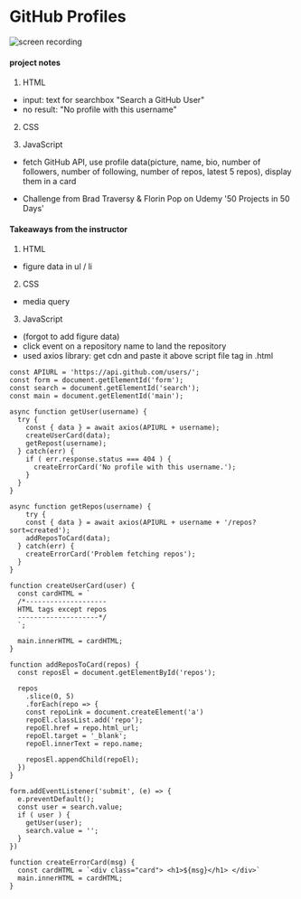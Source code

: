 # GitHub Profiles

![screen recording](https://media.giphy.com/media/d1j9jXtviKkexfbGo6/giphy.gif)

#### project notes

1. HTML

- input: text for searchbox "Search a GitHub User"
- no result: "No profile with this username"

2. CSS

3. JavaScript

- fetch GitHub API, use profile data(picture, name, bio, number of followers, number of following, number of repos, latest 5 repos), display them in a card

- Challenge from Brad Traversy & Florin Pop on Udemy '50 Projects in 50 Days'

#### Takeaways from the instructor

1. HTML

- figure data in ul / li

2. CSS

- media query

3. JavaScript

- (forgot to add figure data)
- click event on a repository name to land the repository
- used axios library: get cdn and paste it above script file tag in .html

```
const APIURL = 'https://api.github.com/users/';
const form = document.getElementId('form');
const search = document.getElementId('search');
const main = document.getElementId('main');

async function getUser(username) {
  try {
    const { data } = await axios(APIURL + username);
    createUserCard(data);
    getRepost(username);
  } catch(err) {
    if ( err.response.status === 404 ) {
      createErrorCard('No profile with this username.');
    }
  }
}

async function getRepos(username) {
    try {
    const { data } = await axios(APIURL + username + '/repos?sort=created');
    addReposToCard(data);
  } catch(err) {
    createErrorCard('Problem fetching repos');
  }
}

function createUserCard(user) {
  const cardHTML = `
  /*--------------------
  HTML tags except repos
  --------------------*/
  `;

  main.innerHTML = cardHTML;
}

function addReposToCard(repos) {
  const reposEl = document.getElementById('repos');

  repos
    .slice(0, 5)
    .forEach(repo => {
    const repoLink = document.createElement('a')
    repoEl.classList.add('repo');
    repoEl.href = repo.html_url;
    repoEl.target = '_blank';
    repoEl.innerText = repo.name;

    reposEl.appendChild(repoEl);
  })
}

form.addEventListener('submit', (e) => {
  e.preventDefault();
  const user = search.value;
  if ( user ) {
    getUser(user);
    search.value = '';
  }
})

function createErrorCard(msg) {
  const cardHTML = `<div class="card"> <h1>${msg}</h1> </div>`
  main.innerHTML = cardHTML;
}
```
